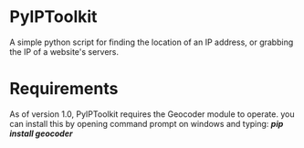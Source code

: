 # PyIPToolkit
A simple python script for finding the location of an IP address, or grabbing the IP of a website's servers.

# Requirements
As of version 1.0, PyIPToolkit requires the Geocoder module to operate. you can install this by opening command prompt on windows and typing:
**_pip install geocoder_**
